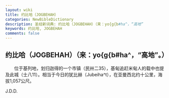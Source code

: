 ```yaml
---
layout: wiki
title: 约比哈（JOGBEHAH）
categories: NewBibleDictionary
description: 圣经新词典: 约比哈（JOGBEHAH）（来：yo{g{b#ha^，“高地”
keywords: 约比哈, JOGBEHAH
comments: false
---
```


## 约比哈（JOGBEHAH）（来：yo{g{b#ha^，“高地”。）

　　位于基列地，划归迦得的一个市镇（民卅二35），基甸追赶米甸人的载中也提及此城（士八11）。相当于今日的犹比赫（Jubeiha^t），在亚曼西北约十公里，海拔1,057公尺。

J.D.D.








